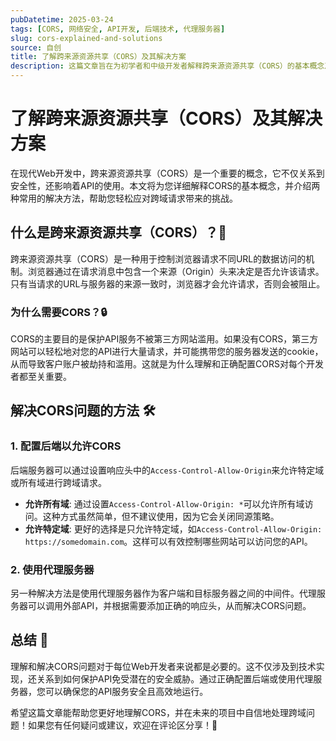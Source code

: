 ```yaml
---
pubDatetime: 2025-03-24
tags: [CORS, 网络安全, API开发, 后端技术, 代理服务器]
slug: cors-explained-and-solutions
source: 自创
title: 了解跨来源资源共享（CORS）及其解决方案
description: 这篇文章旨在为初学者和中级开发者解释跨来源资源共享（CORS）的基本概念及其解决方法，帮助读者更好地理解和处理跨域问题。
---
```


# 了解跨来源资源共享（CORS）及其解决方案

在现代Web开发中，跨来源资源共享（CORS）是一个重要的概念，它不仅关系到安全性，还影响着API的使用。本文将为您详细解释CORS的基本概念，并介绍两种常用的解决方法，帮助您轻松应对跨域请求带来的挑战。

## 什么是跨来源资源共享（CORS）？🤔

跨来源资源共享（CORS）是一种用于控制浏览器请求不同URL的数据访问的机制。浏览器通过在请求消息中包含一个来源（Origin）头来决定是否允许该请求。只有当请求的URL与服务器的来源一致时，浏览器才会允许请求，否则会被阻止。

### 为什么需要CORS？🔒

CORS的主要目的是保护API服务不被第三方网站滥用。如果没有CORS，第三方网站可以轻松地对您的API进行大量请求，并可能携带您的服务器发送的cookie，从而导致客户账户被劫持和滥用。这就是为什么理解和正确配置CORS对每个开发者都至关重要。

## 解决CORS问题的方法 🛠️

### 1. 配置后端以允许CORS

后端服务器可以通过设置响应头中的`Access-Control-Allow-Origin`来允许特定域或所有域进行跨域请求。

- **允许所有域**: 通过设置`Access-Control-Allow-Origin: *`可以允许所有域访问。这种方式虽然简单，但不建议使用，因为它会关闭同源策略。
- **允许特定域**: 更好的选择是只允许特定域，如`Access-Control-Allow-Origin: https://somedomain.com`。这样可以有效控制哪些网站可以访问您的API。

### 2. 使用代理服务器

另一种解决方法是使用代理服务器作为客户端和目标服务器之间的中间件。代理服务器可以调用外部API，并根据需要添加正确的响应头，从而解决CORS问题。

## 总结 📝

理解和解决CORS问题对于每位Web开发者来说都是必要的。这不仅涉及到技术实现，还关系到如何保护API免受潜在的安全威胁。通过正确配置后端或使用代理服务器，您可以确保您的API服务安全且高效地运行。

希望这篇文章能帮助您更好地理解CORS，并在未来的项目中自信地处理跨域问题！如果您有任何疑问或建议，欢迎在评论区分享！📩

